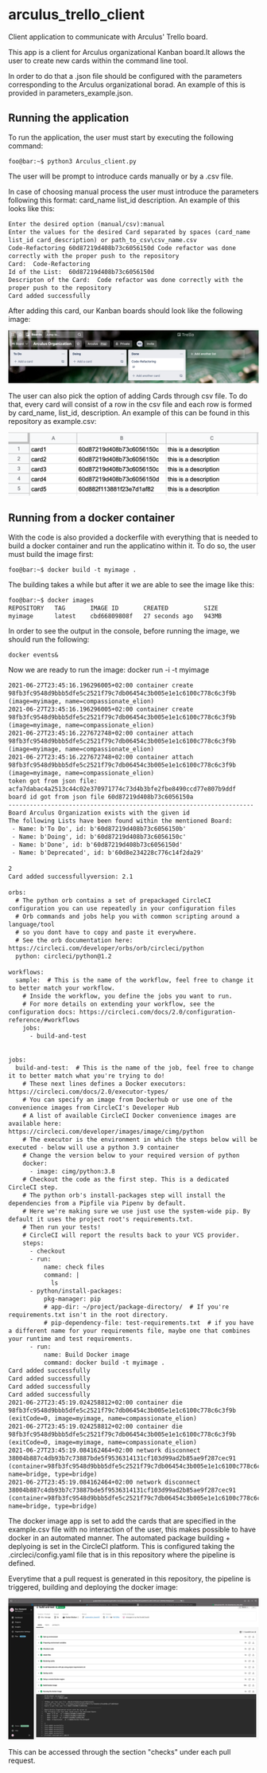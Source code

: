# arculus_trello_client
Client application to communicate with Arculus' Trello board.

This app is a client for Arculus organizational Kanban board.It allows the user to create new cards within the command line tool.

In order to do that a .json file should be configured with the parameters corresponding to the Arculus organizational borad. An example of this is provided in parameters_example.json.

## Running the application
To run the application, the user must start by executing the following command:

```console
foo@bar:~$ python3 Arculus_client.py
```

The user will be prompt to introduce cards manually or by a .csv file.

In case of choosing manual process the user must introduce the parameters following this format: card_name list_id description.
An example of this looks like this:
```console
Enter the desired option (manual/csv):manual
Enter the values for the desired Card separated by spaces (card_name list_id card_description) or path_to_csv\csv_name.csv
Code-Refactoring 60d87219d408b73c6056150d Code refactor was done correctly with the proper push to the repository
Card:  Code-Refactoring
Id of the List:  60d87219d408b73c6056150d
Descripton of the Card:  Code refactor was done correctly with the proper push to the repository
Card added successfully
```

After adding this card, our Kanban boards should look like the following image:

![alt text](./images/example1.png)

The user can also pick the option of adding Cards through csv file. To do that, every card will consist of a row in the csv file and each row is formed by card_name, list_id, description.
An example of this can be found in this repository as example.csv:

![alt text](./images/example2.png)

## Running from a docker container

With the code is also provided a dockerfile with everything that is needed to build a docker container and run the applicatino within it.
To do so, the user must build the image first:
```console
foo@bar:~$ docker build -t myimage .
```

The building takes a while but after it we are able to see the image like this:
```console
foo@bar:~$ docker images            
REPOSITORY   TAG       IMAGE ID       CREATED          SIZE
myimage      latest    cbd66809808f   27 seconds ago   943MB
```

In order to see the output in the console, before running the image, we should run the following:
```console
docker events&
```

Now we are ready to run the image:
docker run -i -t myimage
```console
2021-06-27T23:45:16.196296005+02:00 container create 98fb3fc9548d9bbb5dfe5c2521f79c7db06454c3b005e1e1c6100c778c6c3f9b (image=myimage, name=compassionate_elion)
2021-06-27T23:45:16.196296005+02:00 container create 98fb3fc9548d9bbb5dfe5c2521f79c7db06454c3b005e1e1c6100c778c6c3f9b (image=myimage, name=compassionate_elion)
2021-06-27T23:45:16.227672748+02:00 container attach 98fb3fc9548d9bbb5dfe5c2521f79c7db06454c3b005e1e1c6100c778c6c3f9b (image=myimage, name=compassionate_elion)
2021-06-27T23:45:16.227672748+02:00 container attach 98fb3fc9548d9bbb5dfe5c2521f79c7db06454c3b005e1e1c6100c778c6c3f9b (image=myimage, name=compassionate_elion)
token got from json file: acfa7dabac4a2513c44c02e370971774c73d4b3bfe2fbe8490ccd77e807b9ddf
board id got from json file 60d87219d408b73c6056150a
---------------------------------------------------------------------
Board Arculus Organization exists with the given id
The following Lists have been found within the mentioned Board:
 - Name: b'To Do', id: b'60d87219d408b73c6056150b'
 - Name: b'Doing', id: b'60d87219d408b73c6056150c'
 - Name: b'Done', id: b'60d87219d408b73c6056150d'
 - Name: b'Deprecated', id: b'60d8e234228c776c14f2da29'

2
Card added successfullyversion: 2.1

orbs:
  # The python orb contains a set of prepackaged CircleCI configuration you can use repeatedly in your configuration files
  # Orb commands and jobs help you with common scripting around a language/tool
  # so you dont have to copy and paste it everywhere.
  # See the orb documentation here: https://circleci.com/developer/orbs/orb/circleci/python
  python: circleci/python@1.2

workflows:
  sample:  # This is the name of the workflow, feel free to change it to better match your workflow.
    # Inside the workflow, you define the jobs you want to run. 
    # For more details on extending your workflow, see the configuration docs: https://circleci.com/docs/2.0/configuration-reference/#workflows 
    jobs:
      - build-and-test


jobs:
  build-and-test:  # This is the name of the job, feel free to change it to better match what you're trying to do!
    # These next lines defines a Docker executors: https://circleci.com/docs/2.0/executor-types/
    # You can specify an image from Dockerhub or use one of the convenience images from CircleCI's Developer Hub
    # A list of available CircleCI Docker convenience images are available here: https://circleci.com/developer/images/image/cimg/python
    # The executor is the environment in which the steps below will be executed - below will use a python 3.9 container
    # Change the version below to your required version of python
    docker:
      - image: cimg/python:3.8
    # Checkout the code as the first step. This is a dedicated CircleCI step.
    # The python orb's install-packages step will install the dependencies from a Pipfile via Pipenv by default.
    # Here we're making sure we use just use the system-wide pip. By default it uses the project root's requirements.txt.
    # Then run your tests!
    # CircleCI will report the results back to your VCS provider.
    steps:
      - checkout
      - run:
          name: check files
          command: | 
            ls
      - python/install-packages:
          pkg-manager: pip
          # app-dir: ~/project/package-directory/  # If you're requirements.txt isn't in the root directory.
          # pip-dependency-file: test-requirements.txt  # if you have a different name for your requirements file, maybe one that combines your runtime and test requirements.
      - run:
          name: Build Docker image
          command: docker build -t myimage .
Card added successfully
Card added successfully
Card added successfully
Card added successfully
2021-06-27T23:45:19.024258812+02:00 container die 98fb3fc9548d9bbb5dfe5c2521f79c7db06454c3b005e1e1c6100c778c6c3f9b (exitCode=0, image=myimage, name=compassionate_elion)
2021-06-27T23:45:19.024258812+02:00 container die 98fb3fc9548d9bbb5dfe5c2521f79c7db06454c3b005e1e1c6100c778c6c3f9b (exitCode=0, image=myimage, name=compassionate_elion)
2021-06-27T23:45:19.084162464+02:00 network disconnect 38004b887c4db93b7c73887bde5f9536314131cf103d99ad2b85ae9f287cec91 (container=98fb3fc9548d9bbb5dfe5c2521f79c7db06454c3b005e1e1c6100c778c6c3f9b, name=bridge, type=bridge)
2021-06-27T23:45:19.084162464+02:00 network disconnect 38004b887c4db93b7c73887bde5f9536314131cf103d99ad2b85ae9f287cec91 (container=98fb3fc9548d9bbb5dfe5c2521f79c7db06454c3b005e1e1c6100c778c6c3f9b, name=bridge, type=bridge)
```

The docker image app is set to add the cards that are specified in the example.csv file with no interaction of the user, this makes possible to have docker in an automated manner.
The automated package building + deplyoing is set in the CircleCI platform. This is configured taking the .circleci/config.yaml file that is in this repository where the pipeline is defined.

Everytime that a pull request is generated in this repository, the pipeline is triggered, building and deploying the docker image:

![alt text](./images/example3.png)

This can be accessed through the section "checks" under each pull request.


